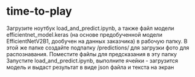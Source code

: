 # time-to-play
Загрузите ноутбук load_and_predict.ipynb, а также файл модели efficientnet_model.keras (на основе предобученной модели EfficientNetV2B1, дообучен на данных заказчика) в рабочую папку.
В этой же папке создайте подпапку /predictions/ для загрузки фото для распознавания. Поместите файлы для предсказания в эту папку
Запустите load_and_predict.ipynb, выполните ячейки - загрузится модель и выдаст результат в виде json файла и текста на экран
